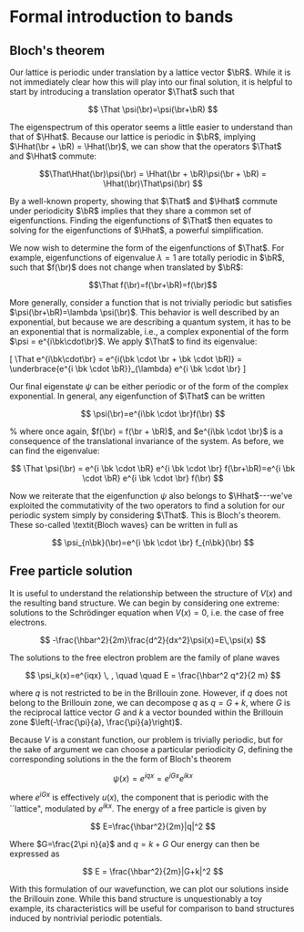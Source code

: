 # Formal introduction to bands 

## Bloch's theorem 
Our lattice is periodic under translation by a lattice vector $\bR$. While it is not immediately clear how this will play into our final solution, it is helpful to start by introducing a translation operator $\That$ such that 

$$ \That \psi(\br)=\psi(\br+\bR) $$

The eigenspectrum of this operator seems a little easier to understand than that of $\Hhat$. Because our lattice is periodic in $\bR$, implying $\Hhat(\br + \bR) = \Hhat(\br)$, we can show that the operators $\That$ and $\Hhat$ commute:


$$\That\Hhat(\br)\psi(\br) = \Hhat(\br + \bR)\psi(\br + \bR) = \Hhat(\br)\That\psi(\br) $$


By a well-known property, showing that $\That$ and $\Hhat$ commute under periodicity $\bR$ implies that they share a common set of eigenfunctions. Finding the eigenfunctions of $\That$ then equates to solving for the eigenfunctions of $\Hhat$, a powerful simplification.

We now wish to determine the form of the eigenfunctions of $\That$. For example, eigenfunctions of eigenvalue $\lambda=1$ are totally periodic in $\bR$, such that $f(\br)$  does not change when translated by $\bR$:

$$\That f(\br)=f(\br+\bR)=f(\br)$$


More generally, consider a function that is not trivially periodic but  satisfies $\psi(\br+\bR)=\lambda \psi(\br)$. This behavior is well described by an exponential, but because we are describing a quantum system, it has to be an exponential that is normalizable, i.e., a complex exponential of the form $\psi = e^{i\bk\cdot\br}$. We apply $\That$ to find its eigenvalue: 

\[
   \That e^{i\bk\cdot\br} = e^{i(\bk \cdot \br + \bk \cdot \bR)} = 
\underbrace{e^{i \bk \cdot \bR}}_{\lambda} e^{i \bk \cdot \br}
\]

Our final eigenstate $\psi$ can be either periodic or of the form of the complex exponential. In general, any eigenfunction of $\That$ can be written

$$
    \psi(\br)=e^{i\bk \cdot \br}f(\br)
$$

%
where once again, $f(\br) = f(\br + \bR)$, and $e^{i\bk \cdot \br}$ is a consequence of the translational invariance of the system. As before, we can find the eigenvalue:

$$
    \That \psi(\br) = e^{i \bk \cdot \bR} e^{i \bk \cdot \br} f(\br+\bR)=e^{i \bk \cdot \bR} e^{i \bk \cdot \br} f(\br)
$$

Now we reiterate that the eigenfunction $\psi$ also belongs to $\Hhat$---we've exploited the commutativity of the two operators to find a solution for our periodic system simply by considering $\That$. This is Bloch's theorem. These so-called \textit{Bloch waves} can be written in full as

$$
\psi_{n\bk}(\br)=e^{i \bk \cdot \br} f_{n\bk}(\br)
$$


## Free particle solution 
It is useful to understand the relationship between the structure of $V(x)$ and the resulting band structure. We can begin by considering one extreme: solutions to the Schrödinger equation when $V(x)=0$, i.e. the case of free electrons. 

$$
  -\frac{\hbar^2}{2m}\frac{d^2}{dx^2}\psi(x)=E\,\psi(x)
$$

The solutions to the free electron problem are the family of plane waves

$$
    \psi_k(x)=e^{iqx} \, , \quad \quad E = \frac{\hbar^2 q^2}{2 m}
$$

 where $q$ is not restricted to be in the Brillouin zone. However, if $q$ does not belong to the Brillouin zone, we can decompose $q$ as $q=G+k$, where $G$ is the reciprocal lattice vector $G$ and $k$ a vector bounded within the Brillouin zone $\left(-\frac{\pi}{a}, \frac{\pi}{a}\right)$.

Because $V$ is a constant function, our problem is trivially periodic, but for the sake of argument we can choose a particular periodicity $G$, defining the corresponding solutions in the the form of Bloch's theorem

$$
    \psi(x)=e^{iqx}=e^{iGx}e^{ikx}
$$

where $e^{iGx}$ is effectively $u(x)$, the component that is periodic with the ``lattice", modulated by $e^{ikx}$. The energy of a free particle is given by 

$$
  E=\frac{\hbar^2}{2m}|q|^2
$$

Where $G=\frac{2\pi n}{a}$ and $q=k+G$
Our energy can then be expressed as 

$$
    E = \frac{\hbar^2}{2m}|G+k|^2
$$

With this formulation of our wavefunction, we can plot our solutions inside the Brillouin zone. While this band structure is unquestionably a toy example, its characteristics will be useful for comparison to band structures induced by nontrivial periodic potentials. 

